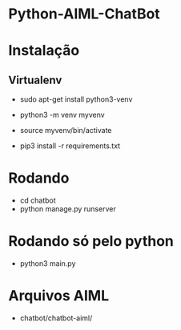 # Python-AIML-ChatBot


# Instalação

## Virtualenv

* sudo apt-get install python3-venv
* python3 -m venv myvenv

* source myvenv/bin/activate

* pip3 install -r requirements.txt

# Rodando

* cd chatbot
* python manage.py runserver

# Rodando só pelo python

* python3 main.py

# Arquivos AIML

* chatbot/chatbot-aiml/
